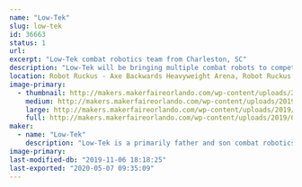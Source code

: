 ```yaml
---
name: "Low-Tek"
slug: low-tek
id: 36663
status: 1
url: 
excerpt: "Low-Tek combat robotics team from Charleston, SC"
description: "Low-Tek will be bringing multiple combat robots to compete in the Robot Ruckus event at Orlando Maker Faire."
location: Robot Ruckus - Axe Backwards Heavyweight Arena, Robot Ruckus - Small Arena
image-primary:
  - thumbnail: http://makers.makerfaireorlando.com/wp-content/uploads/2019/08/IMG_20181001_235709-150x150.jpg
    medium: http://makers.makerfaireorlando.com/wp-content/uploads/2019/08/IMG_20181001_235709-225x300.jpg
    large: http://makers.makerfaireorlando.com/wp-content/uploads/2019/08/IMG_20181001_235709-768x1024.jpg
    full: http://makers.makerfaireorlando.com/wp-content/uploads/2019/08/IMG_20181001_235709.jpg
maker:
  - name: "Low-Tek"
    description: "Low-Tek is a primarily father and son combat robotics team from Charleston, SC. Initially discovering the hobby and competing with a heavyweight in the early 2000s, the interest was rekindled when insect-class bots were discovered in recent years. A beetleweight was built under the new team name, referencing the 'lo-tech' approach with no CAD or fancy machine shop tools being used in the construction."
image-primary: 
last-modified-db: "2019-11-06 18:18:25"
last-exported: "2020-05-07 09:35:09"
---
```

